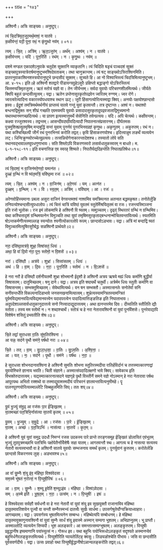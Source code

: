 +++
title = "१४३"

+++


अश्विनौ। अत्रिः साङ्ख्यः। अनुष्टुप्।

त्यं चि॒दत्रि॑मृत॒जुर॒मर्थ॒मश्वं॒ न यात॑वे ।  
क॒क्षीव॑न्तं॒ यदी॒ पुना॒ रथं॒ न कृ॑णु॒थो नव॑म् ॥ ०१॥

त्यम् । चि॒त् । अत्रि॑म् । ऋ॒त॒ऽजुर॑म् । अर्थ॑म् । अश्व॑म् । न । यात॑वे ।  
क॒क्षीव॑न्तम् । यदि॑ । पुन॒रिति॑ । रथ॑म् । न । कृ॒णु॒थः । नव॑म् ॥

दशमे मण्डल एकादशेऽनुवाके चतुर्दश सूक्तानि व्याकृतानि। त्यं चिदिति षडृचं पञ्चदशं सूक्तं सङ्ख्यपुत्रस्यात्रेरार्षमानुष्टुभमश्विदेवताकम्। तथा चानुक्रान्तम्। त्यं षट् साङ्ख्योऽत्रिराश्विनमिति। प्रातरनुवाकाश्विनशस्त्रयोरानुष्टुभे छन्दसीदं सूक्तम्। सूत्र्यते हि। आ नो विश्वाभिस्त्यं चिदत्रिमित्यानुष्टुभम्। आ. ४-१५। इति॥हे अश्विनौ शतद्वारे पीडायन्त्रग्रुहेऽसुरैः प्रक्षिप्तो बद्धाङ्गो योऽत्रिरस्तित्यं चित्तमप्यत्रिमृतजुरम्। ऋतं स्तोत्रं यज्ञो वा। तेन जीर्यन्तम्। सर्वदा युवयोः परिचरणशीलमित्यर्थः। जीर्यतेः क्विपि बहुलं छन्दसीत्युत्वम्। यद्वा। ऋतेन प्रप्तेनासुरकृतोपद्रवेन ज्वरितम् रुग्णम्। ज्वर रोगे। ज्वरत्वरेत्यादिना वकारस्योपधयाश्च स्थान ऊट्। जूरी हिंसागत्योरित्यस्माद्वा क्विप्। अनयोः पक्षयोश्छान्दसो ह्रस्वः। ईद्रुशं तमत्रिमर्थमर्थनीयं प्राप्तव्यं यातवे गन्तुं युवां कृतवन्तौ। तत्र दृष्टान्तः। अश्वं न। यथाश्वो बन्धनाद्विमुक्तः सन् शीघ्रं गच्छति एवमयमपि युवयोः प्रसादादसुरकृतादुपद्रवजाताद्विमुच्यमानो यथास्थानमगच्छदित्यर्थः। या प्रापण इत्यस्मात्तुमर्थे सेसेनिति तवेन्प्रत्ययः। यदि। अपि चेत्यर्थः। कक्षीवन्तम्। कक्ष्या रज्जुरश्वस्य। तद्वन्तम्। आसन्दीवदष्ठीवदित्यादौ निपातनात्संप्रसारनम्। दीर्घतमसः पुत्रमुशिक्प्रसूतमृषिम् मन्दबुद्धिं सन्तं युवाम् पुनर्नवं पुनरभिनवप्रज्ञं कृणुथः। अकृणुतम् । अकुरुतम्। रथं न। यथा कश्चिच्छिल्पी जीर्नं रथं पुनरभिनवं करोति तद्वत्। कृवि हिंसाकरणयोश्च। इदित्त्वान्नुम लङर्थे व्यत्ययेन लट्। धिन्विक्रुण्व्योरच्चेत्युप्रत्ययः। तत्सन्नियोगेनाकारन्तादेशश्च। तस्यातो लोपे सति स्थानवद्भावाल्लघूपधगुणाभावः। सति शिष्तोऽपि विकरणस्वरो लसार्वधातुकस्वरम् न बाधते। म. ६-१-१५८-११। इति वचनात्तिङ एव स्वरह् शिष्यते। निपातैर्यद्यदिहन्तेति निघातप्रतिषेधः॥१॥

अश्विनौ। अत्रिः साङ्ख्यः। अनुष्टुप्।

त्यं चि॒दश्वं॒ न वा॒जिन॑मरे॒णवो॒ यमत्न॑त ।  
दृ॒ळ्हं ग्र॒न्थिं न वि ष्य॑त॒मत्रिं॒ यवि॑ष्ठ॒मा रजः॑ ॥ ०२॥

त्यम् । चि॒त् । अश्व॑म् । न । वा॒जिन॑म् । अ॒रे॒णवः॑ । यम् । अत्न॑त ।  
दृ॒ळ्हम् । ग्र॒न्थिम् । न । वि । स्य॒त॒म् । अत्रि॑म् । यवि॑ष्ठम् । आ । रजः॑ ॥

अरेणवो‍हिंस्यमानाः प्रबला असुरा वाजिनं वेगवन्तमश्वं नाश्वमिव यमत्रिमत्नत अतन्वत बद्धमकृषत। तनोतेर्लुङि तनिपत्योश्चन्दसीत्युपधालोपः। त्यं चित्तं चात्रिं यविष्ठं युवतमं स्तुतेर्मिश्रयितृतमं वा रजः। रजन्त्यस्मिञ्जना इति रजो भूलोकः। रज इमं लोकमाभि हे अश्विनौ वि ष्यतम्। व्यमुञ्चतम्। दृढ्त्ं स्थिरतरं ग्रन्थिं न ग्रन्थिमिव। यथा कश्चित्तादृशं ग्रन्थिमयत्नेन विमुञ्चति तथा युवां तमृषिमसुरकृताद्बन्धनान्मोचितवन्तावित्यर्थः। स्यतमिति षोऽन्तकर्मणीत्यस्माल्लङ् स्यन्योतः श्यनीत्योकारलोपे रूपम्। छान्दसोऽडभावः। यद्वा। अत्रिं मां बन्दाद्वि ष्यतं विमुञ्चतमित्युषिरसुरैर्बद्धः सन्नश्विनौ प्रार्थयते॥२॥

अश्विनौ। अत्रिः साङ्ख्यः। अनुष्टुप्।

नरा॒ दंसि॑ष्ठा॒वत्र॑ये॒ शुभ्रा॒ सिषा॑सतं॒ धियः॑ ।  
अथा॒ हि वां॑ दि॒वो न॑रा॒ पुनः॒ स्तोमो॒ न वि॒शसे॑ ॥ ०३॥

नरा॑ । दंसि॑ष्ठौ । अत्र॑ये । शुभ्रा॑ । सिसा॑सतम् । धियः॑ ।  
अथ॑ । हि । वा॒म् । दि॒वः । न॒रा॒ । पुन॒रिति॑ । स्तोमः॑ । न । वि॒ऽशसे॑ ॥

हे नरा नरौ हे दंसिष्ठौ दर्शनीयतमौ शुभ्रा शोभमानौ ईदृशौ हे अश्विनौ अत्रय ऋषये मह्यं धियः कर्माणि बुद्धीर्वा सिषासतम्। दातुमिच्छतम्। षनु दाने। यद्वा। अत्रय इति षष्ठ्यर्थे चतुर्थी। अत्रेर्मम धियः स्तुतीः कर्माणि वा सिषासन्तम्। सम्भक्तुमिच्छतम्। सेवेथामित्यर्थः। वन षन सम्भक्तौ। अस्मात्सनतेः सनोतेर्वा सनि सनीवन्तर्धेति विकल्पनादिडाभावे जनसनखनामित्यात्वम्। शुभ्रेत्यस्यामन्त्रितस्यामन्त्रितं पूर्वमविद्यमानवदित्यविद्यमानवत्त्वेन पदादपरत्वेन पादादित्वात्तिङ्ङतिङ इति निघाताभावः। अदुपदेशाल्लसार्वधातुकानुदात्तत्वे सनो नित्त्वादाद्युदात्तत्वम्। अथा ह्यनन्तरमेव दिवः। दीव्यतिति स्तौतिति द्यौः स्तोता। तस्य मम स्तोमो न। न शब्दाश्चार्थे। स्तोत्रं च हे नरा नेतारावश्विनौ वां युवां पुनर्विशसे। पुनरेवाद्यापि विशेषेन शंसितुं प्रभवतीति शेषः॥३॥

अश्विनौ। अत्रिः साङ्ख्यः। अनुष्टुप्।

चि॒ते तद्वां॑ सुराधसा रा॒तिः सु॑म॒तिर॑श्विना ।  
आ यन्नः॒ सद॑ने पृ॒थौ सम॑ने॒ पर्ष॑थो नरा ॥ ०४॥

चि॒ते । तत् । वा॒म् । सु॒ऽरा॒ध॒सा॒ । रा॒तिः । सु॒ऽम॒तिः । अ॒श्वि॒ना॒ ।  
आ । यत् । नः॒ । सद॑ने । पृ॒थौ । सम॑ने । पर्ष॑थः । न॒रा॒ ॥

हे सुराधसा शोभनदानावश्विना हे अश्विनौ सुमतिः शोभना स्तुतिरस्मदीया रातिर्हविर्दानं च तत्तस्मात्कारणाद्वां युवयोश्चित्ते ज्ञानाय भवति। चिती संज्ञाने। अस्मात्संपदादिलक्षणो भावे क्विप्। सावेकाच इति विभक्तेरुदात्तत्वम्। यद्यस्मात्कारनात्सदने यज्ञगृहे पृथौ विस्तीर्ने समने यज्ञे नोऽस्मान् हे नरा नेतारावा पर्षथः आपूरयथः अभितो रक्शथो वा तस्माद्युवामस्मदीयं परिचरनं ज्ञातवन्तावित्यनुमीमहे। पॄ पालनपूरणयोरित्यस्माल्लेटि सिब्बहुलमिति सिप्। ततः शप्॥४॥

अश्विनौ। अत्रिः साङ्ख्यः। अनुष्टुप्।

यु॒वं भु॒ज्युं स॑मु॒द्र आ रज॑सः पा॒र ई॑ङ्खि॒तम् ।  
या॒तमच्छा॑ पत॒त्रिभि॒र्नास॑त्या सा॒तये॑ कृतम् ॥ ०५॥

यु॒वम् । भु॒ज्युम् । स॒मु॒द्रे । आ । रज॑सः । पा॒रे । ई॒ङ्खि॒तम् ।  
या॒तम् । अच्छ॑ । प॒त॒त्रिऽभिः॑ । नास॑त्या । सा॒तये॑ । कृ॒त॒म् ॥

हे अश्विनौ युवं युवां समुद्र उदधौ निमग्नं रजस उदकस्य पारे प्रान्ते तरङ्गसमूह ईङ्खितं डोलायितं एवंभूतम् भुज्युं तुग्रपुत्रमच्छाभि पतत्रिभिः पक्षोपेतैर्नार्विशेषैः सहा यातम्। आगतवन्तौ स्थः। आगत्य च हे नासत्या सत्यस्य नेतारौ सत्यस्वभावौ वा हे अश्विनौ सातये युवयोः सम्भजनाय समर्थं कृतम्। पुनर्युवानं कुरुतम्। करोतेर्लङि छान्दसो विकरनस्य लुक्। अडभावश्च॥५॥

अश्विनौ। अत्रिः साङ्ख्यः। अनुष्टुप्।

आ वां॑ सु॒म्नैः शं॒यू इ॑व॒ मंहि॑ष्ठा॒ विश्व॑वेदसा ।  
सम॒स्मे भू॑षतं न॒रोत्सं॒ न पि॒प्युषी॒रिषः॑ ॥ ०६॥

आ । वा॒म् । सु॒म्नैः । श॒म्यू इ॒वेति॑ श॒म्यूऽइ॑व । मंहि॑ष्ठा । विश्व॑ऽवेदसा ।  
सम् । अ॒स्मे इति॑ । भू॒ष॒त॒म् । न॒रा॒ । उत्स॑म् । न । पि॒प्युषीः॑ । इषः॑ ॥

हे विश्ववेदसा सर्वज्ञौ सर्वधनौ वा हे नरा नेतारौ वां युवां शंयु इव सुखयुक्तौ राजानाविव मंहिष्था दातृतमावतिशयेन पूज्यौ वा सन्तौ सम्नैरस्मभ्यं दातव्यैः सुखैः सार्धमा। उपसर्गश्रुतेर्योग्यक्रियाध्याहारः। आगच्छतम्। यद्वा। उपसर्गस्य भूषतमित्यनेन सम्बन्धः। मंहिष्थेत्यपि सम्बोधनम्। हे मंहिष्था दातृतमावुक्तगुनावश्विनौ वां युवां सुम्नैः सार्धं शंयू इवास्मे अस्मान् सम्यगा भूशतम्। अभिप्राप्नुतम्। भू प्राप्तौ। अस्माल्लोटि व्यत्ययेन सिप्यपौ। भूश अलङ्कारे। आ समन्तात्सम्यग्भूषतम्। अलङ्कुरुतम्। पिप्युषीः प्रव्रुद्धानीष इष्यमाणानि पयांस्युत्सं न। गोरूध इव। यथा बहुभिः पयोभिरूधोऽलङ्कृतं सद्दृश्यते अस्मानप्येवं बहुभिर्धनैरलङ्कुरुतमित्यर्थः। पिप्युशीरिति प्यायतेर्लिटह् क्वसुः। लिड्यङोश्चेति पीभावः। जसि वा छन्दसीति पूर्वसवर्णदीर्घः। यद्वा। उत्सः प्रवाहो यथा पिप्युषीर्व्रुद्धानीषोऽन्नान्यलङ्करोति तद्वत्॥६॥